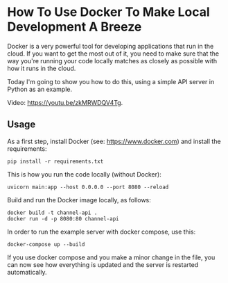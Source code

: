 # How To Use Docker To Make Local Development A Breeze

Docker is a very powerful tool for developing applications that run in the cloud. If you want to get the most out of it, you need to make sure that the way you're running your code locally matches as closely as possible with how it runs in the cloud.

Today I'm going to show you how to do this, using a simple API server in Python as an example.

Video: <https://youtu.be/zkMRWDQV4Tg>.

## Usage

As a first step, install Docker (see: <https://www.docker.com>) and install the requirements:

```text
pip install -r requirements.txt
```

This is how you run the code locally (without Docker):

```text
uvicorn main:app --host 0.0.0.0 --port 8080 --reload
```

Build and run the Docker image locally, as follows:

```text
docker build -t channel-api .
docker run -d -p 8080:80 channel-api
```

In order to run the example server with docker compose, use this:

```text
docker-compose up --build
```

If you use docker compose and you make a minor change in the file, you can now see how everything is updated and the server is restarted automatically.
